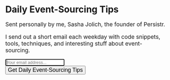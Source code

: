 ---
---
<h1 id="daily-event-sourcing-tips" class="f3">Daily Event-Sourcing Tips</h1>

<p style="font-size:1.1rem;">Sent personally by me, Sasha Jolich, the founder of Persistr.</p>

<p style="font-size:1.1rem;">I send out a short email each weekday with code snippets, tools, techniques, and interesting stuff about event-sourcing.</p>

<script src="https://f.convertkit.com/ckjs/ck.5.js"></script>
<form action="https://app.convertkit.com/forms/816569/subscriptions" class="seva-form formkit-form" method="post" data-sv-form="816569" data-uid="58a6f9aea7" data-format="inline" data-version="5" data-options="{&quot;settings&quot;:{&quot;after_subscribe&quot;:{&quot;action&quot;:&quot;message&quot;,&quot;success_message&quot;:&quot;Success! Now check your email to confirm your subscription.&quot;,&quot;redirect_url&quot;:&quot;&quot;},&quot;modal&quot;:{&quot;trigger&quot;:null,&quot;scroll_percentage&quot;:null,&quot;timer&quot;:null,&quot;devices&quot;:null,&quot;show_once_every&quot;:null},&quot;recaptcha&quot;:{&quot;enabled&quot;:false},&quot;return_visitor&quot;:{&quot;action&quot;:&quot;show&quot;,&quot;custom_content&quot;:&quot;&quot;},&quot;slide_in&quot;:{&quot;display_in&quot;:null,&quot;trigger&quot;:null,&quot;scroll_percentage&quot;:null,&quot;timer&quot;:null,&quot;devices&quot;:null,&quot;show_once_every&quot;:null}}}" min-width="400 500 600 700 800">
    <div data-style="minimal">
        <ul class="formkit-alert formkit-alert-error dark-red" data-element="errors" data-group="alert"></ul>
        <div data-element="fields" data-stacked="false" class="seva-fields formkit-fields flex">
            <div class="formkit-field flex" style="flex:1">
                <input class="formkit-input pa2 mr3 f5" name="email_address" placeholder="Your email address..." required="" type="text" style="flex:1" autofocus>
            </div>
            <button data-element="submit" class="formkit-submit formkit-submit pa2 white f4 br1 bn pointer  bg-dark-red hover-bg-red">
                <div class="formkit-spinner"><div></div><div></div><div></div></div><span style="font-size:1.1rem;">Get Daily Event-Sourcing Tips</span>
            </button>
        </div>
    </div>
</form>
